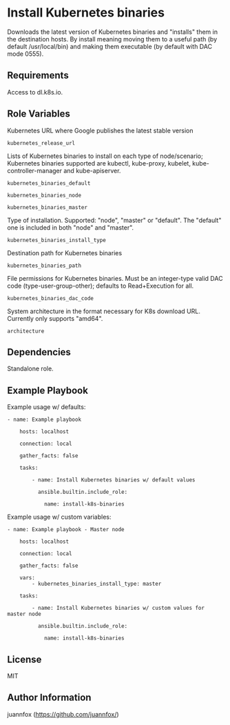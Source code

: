 Install Kubernetes binaries
=========

Downloads the latest version of Kubernetes binaries and "installs" them in the destination hosts.
By install meaning moving them to a useful path (by default /usr/local/bin) and making them executable (by default with DAC mode 0555).

Requirements
------------

Access to dl.k8s.io.

Role Variables
--------------

Kubernetes URL where Google publishes the latest stable version

    kubernetes_release_url

Lists of Kubernetes binaries to install on each type of node/scenario; Kubernetes binaries supported are kubectl, kube-proxy, kubelet, kube-controller-manager and kube-apiserver.

    kubernetes_binaries_default
    
    kubernetes_binaries_node
    
    kubernetes_binaries_master
Type of installation. Supported: "node", "master" or "default". The "default" one is included in both "node" and "master".

    kubernetes_binaries_install_type

Destination path for Kubernetes binaries

    kubernetes_binaries_path

File permissions for Kubernetes binaries. Must be an integer-type valid DAC code (type-user-group-other); defaults to Read+Execution for all.

    kubernetes_binaries_dac_code

  System architecture in the format necessary for K8s download URL. Currently only supports "amd64".

    architecture

Dependencies
------------

Standalone role.

Example Playbook
----------------

Example usage w/ defaults:
  
    - name: Example playbook
    
	    hosts: localhost
    
	    connection: local
	    
	    gather_facts: false
    
	    tasks:
    
		    - name: Install Kubernetes binaries w/ default values
		    
			  ansible.builtin.include_role:
			    
				name: install-k8s-binaries
Example usage w/ custom variables:
  
    - name: Example playbook - Master node
    
	    hosts: localhost
    
	    connection: local
	    
	    gather_facts: false
	    
	    vars:
		    - kubernetes_binaries_install_type: master
    
	    tasks:
    
		    - name: Install Kubernetes binaries w/ custom values for master node
		    
			  ansible.builtin.include_role:
			    
				name: install-k8s-binaries

License
-------

MIT

Author Information
------------------
juannfox (https://github.com/juannfox/)